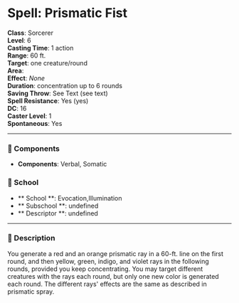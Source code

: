 
# Spell: Prismatic Fist
**Class**: Sorcerer  
**Level**: 6  
**Casting Time**: 1 action  
**Range**: 60 ft.  
**Target**: one creature/round  
**Area**:   
**Effect**: _None_  
**Duration**: concentration up to 6 rounds  
**Saving Throw**: See Text (see text)  
**Spell Resistance**: Yes (yes)  
**DC**: 16  
**Caster Level**: 1  
**Spontaneous**: Yes

---

### 🔮 Components
- **Components**: Verbal, Somatic

### 🏫 School
- ** School **: Evocation,Illumination
- ** Subschool **: undefined
- ** Descriptor **: undefined
---

### 📜 Description
You generate a red and an orange prismatic ray in a 60-ft. line on the first round, and then yellow, green, indigo, and violet rays in the following rounds, provided you keep concentrating. You may target different creatures with the rays each round, but only one new color is generated each round. The different rays' effects are the same as described in prismatic spray.
